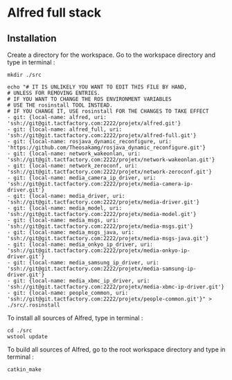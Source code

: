 Alfred full stack
===

Installation
---

Create a directory for the workspace.
Go to the workspace directory and type in terminal :

    mkdir ./src
    
    echo "# IT IS UNLIKELY YOU WANT TO EDIT THIS FILE BY HAND,
    # UNLESS FOR REMOVING ENTRIES.
    # IF YOU WANT TO CHANGE THE ROS ENVIRONMENT VARIABLES 
    # USE THE rosinstall TOOL INSTEAD.
    # IF YOU CHANGE IT, USE rosinstall FOR THE CHANGES TO TAKE EFFECT
    - git: {local-name: alfred, uri: 'ssh://git@git.tactfactory.com:2222/projetx/alfred.git'}
    - git: {local-name: alfred_full, uri: 'ssh://git@git.tactfactory.com:2222/projetx/alfred-full.git'}
    - git: {local-name: rosjava_dynamic_reconfigure, uri: 'https://github.com/Theosakamg/rosjava_dynamic_reconfigure.git'}
    - git: {local-name: network_wakeonlan, uri: 'ssh://git@git.tactfactory.com:2222/projetx/network-wakeonlan.git'}
    - git: {local-name: network_zeroconf, uri: 'ssh://git@git.tactfactory.com:2222/projetx/network-zeroconf.git'}
    - git: {local-name: media_camera_ip_driver, uri: 'ssh://git@git.tactfactory.com:2222/projetx/media-camera-ip-driver.git'}
    - git: {local-name: media_driver, uri: 'ssh://git@git.tactfactory.com:2222/projetx/media-driver.git'}
    - git: {local-name: media_model, uri: 'ssh://git@git.tactfactory.com:2222/projetx/media-model.git'}
    - git: {local-name: media_msgs, uri: 'ssh://git@git.tactfactory.com:2222/projetx/media-msgs.git'}
    - git: {local-name: media_msgs_java, uri: 'ssh://git@git.tactfactory.com:2222/projetx/media-msgs-java.git'}
    - git: {local-name: media_onkyo_ip_driver, uri: 'ssh://git@git.tactfactory.com:2222/projetx/media-onkyo-ip-driver.git'}
    - git: {local-name: media_samsung_ip_driver, uri: 'ssh://git@git.tactfactory.com:2222/projetx/media-samsung-ip-driver.git'}
    - git: {local-name: media_xbmc_ip_driver, uri: 'ssh://git@git.tactfactory.com:2222/projetx/media-xbmc-ip-driver.git'}
    - git: {local-name: people_common, uri: 'ssh://git@git.tactfactory.com:2222/projetx/people-common.git'}" > ./src/.rosinstall

To install all sources of Alfred, type in terminal :

    cd ./src
    wstool update

To build all sources of Alfred, go to the root workspace directory and type in terminal :

    catkin_make
